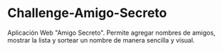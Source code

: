 # Challenge-Amigo-Secreto
Aplicación Web "Amigo Secreto". Permite agregar nombres de amigos, mostrar la lista y sortear un nombre de manera sencilla y visual.
